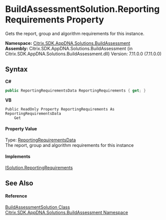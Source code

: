 # BuildAssessmentSolution.ReportingRequirements Property 
 

Gets the report, group and algorithm requirements for this instance.

**Namespace:**&nbsp;[Citrix.SDK.AppDNA.Solutions.BuildAssessment](853bdb50-ea5c-dc0d-0be0-7254b6c38034.md)<br />**Assembly:**&nbsp;Citrix.SDK.AppDNA.Solutions.BuildAssessment (in Citrix.SDK.AppDNA.Solutions.BuildAssessment.dll) Version: 7.11.0.0 (7.11.0.0)

## Syntax

**C#**
```csharp
public ReportingRequirementsData ReportingRequirements { get; }
```

**VB**
```vbnet
Public ReadOnly Property ReportingRequirements As ReportingRequirementsData
	Get
```


#### Property Value
Type: <a href="619f2bac-6043-4fac-4b90-bd4c4eab74a5">ReportingRequirementsData</a><br />The report, group and algorithm requirements for this instance

#### Implements
<a href="6daf1c62-ab8d-431f-f9f9-14f8b059c5f2">ISolution.ReportingRequirements</a><br />

## See Also


#### Reference
<a href="1c1d0ea7-aac4-5a0e-1e37-8d86f5021742">BuildAssessmentSolution Class</a><br /><a href="853bdb50-ea5c-dc0d-0be0-7254b6c38034">Citrix.SDK.AppDNA.Solutions.BuildAssessment Namespace</a><br />